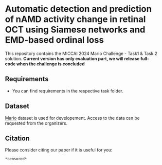 # Automatic detection and prediction of nAMD activity change  in retinal OCT using Siamese networks and EMD-based ordinal loss
 
This repository contains the MICCAI 2024 Mario Challenge - Task1 & Task 2 solution.
**Current version has only evaluation part, we will release full-code when the challenge is concluded**

## Requirements
- You can find requirements in the respective task folder.

## Dataset

 [Mario](https://youvenz.github.io/MARIO_challenge.github.io/) dataset is used for developement. Access to the data can be requested from the organizers.

    
## Citation

Please consider citing our paper if it is useful for you:

```
*censored*
```
